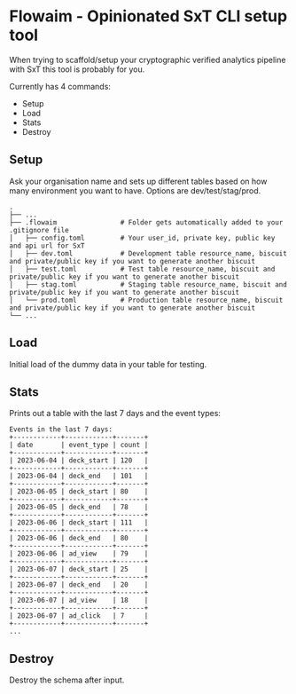 # Flowaim - Opinionated SxT CLI setup tool

When trying to scaffold/setup your cryptographic verified analytics pipeline with SxT this tool is probably for you.

Currently has 4 commands:

- Setup
- Load
- Stats
- Destroy 

## Setup

Ask your organisation name and sets up different tables based on how many environment you want to have. Options are dev/test/stag/prod.
```
.
├── ...
├── .flowaim                # Folder gets automatically added to your .gitignore file
│   ├── config.toml         # Your user_id, private key, public key and api url for SxT
│   ├── dev.toml            # Development table resource_name, biscuit and private/public key if you want to generate another biscuit
│   ├── test.toml           # Test table resource_name, biscuit and private/public key if you want to generate another biscuit
│   ├── stag.toml           # Staging table resource_name, biscuit and private/public key if you want to generate another biscuit
│   └── prod.toml           # Production table resource_name, biscuit and private/public key if you want to generate another biscuit
└── ...
```
## Load

Initial load of the dummy data in your table for testing. 

## Stats

Prints out a table with the last 7 days and the event types:
```
Events in the last 7 days:
+------------+------------+-------+
| date       | event_type | count |
+------------+------------+-------+
| 2023-06-04 | deck_start | 120   |
+------------+------------+-------+
| 2023-06-04 | deck_end   | 101   |
+------------+------------+-------+
| 2023-06-05 | deck_start | 80    |
+------------+------------+-------+
| 2023-06-05 | deck_end   | 78    |
+------------+------------+-------+
| 2023-06-06 | deck_start | 111   |
+------------+------------+-------+
| 2023-06-06 | deck_end   | 80    |
+------------+------------+-------+
| 2023-06-06 | ad_view    | 79    |
+------------+------------+-------+
| 2023-06-07 | deck_start | 25    |
+------------+------------+-------+
| 2023-06-07 | deck_end   | 20    |
+------------+------------+-------+
| 2023-06-07 | ad_view    | 18    |
+------------+------------+-------+
| 2023-06-07 | ad_click   | 7     |
+------------+------------+-------+
...
```
## Destroy

Destroy the schema after input. 
